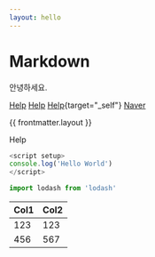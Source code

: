 ```yaml
---
layout: hello
---
```

# Markdown 

안녕하세요.

[Help](/help)
[Help](/help?hello=world)
[Help](/help?hello=world){target="_self"}
[Naver](http://naver.com)


{{ frontmatter.layout }}

<RouterLink to="/help">Help</RouterLink>

```ts
<script setup> 
console.log('Hello World')
</script>
```

<script setup> 
import Hello from '@/components/Hello.vue'

console.log('Hello World')
</script>

<Hello />

```ts
import lodash from 'lodash'
```
| Col1 | Col2 |
| --- | --- |
| 123 | 123 |
| 456 | 567 |
